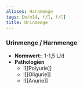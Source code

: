 ```yaml
---
aliases: Harnmenge
tags: [m/m14, f/🍆, f/🍺]
title: Urinmenge
---
```

### Urinmenge / Harnmenge
- **Normwert**:: 1-1,5 L/d
- **Pathologien**
	- ![[Polyurie]]
	- ![[Oligurie]]
	- ![[Anurie]]